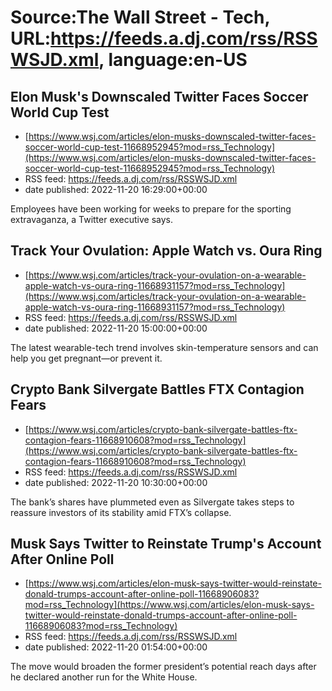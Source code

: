 # Source:The Wall Street - Tech, URL:https://feeds.a.dj.com/rss/RSSWSJD.xml, language:en-US

## Elon Musk's Downscaled Twitter Faces Soccer World Cup Test
 - [https://www.wsj.com/articles/elon-musks-downscaled-twitter-faces-soccer-world-cup-test-11668952945?mod=rss_Technology](https://www.wsj.com/articles/elon-musks-downscaled-twitter-faces-soccer-world-cup-test-11668952945?mod=rss_Technology)
 - RSS feed: https://feeds.a.dj.com/rss/RSSWSJD.xml
 - date published: 2022-11-20 16:29:00+00:00

Employees have been working for weeks to prepare for the sporting extravaganza, a Twitter executive says.

## Track Your Ovulation: Apple Watch vs. Oura Ring
 - [https://www.wsj.com/articles/track-your-ovulation-on-a-wearable-apple-watch-vs-oura-ring-11668931157?mod=rss_Technology](https://www.wsj.com/articles/track-your-ovulation-on-a-wearable-apple-watch-vs-oura-ring-11668931157?mod=rss_Technology)
 - RSS feed: https://feeds.a.dj.com/rss/RSSWSJD.xml
 - date published: 2022-11-20 15:00:00+00:00

The latest wearable-tech trend involves skin-temperature sensors and can help you get pregnant—or prevent it.

## Crypto Bank Silvergate Battles FTX Contagion Fears
 - [https://www.wsj.com/articles/crypto-bank-silvergate-battles-ftx-contagion-fears-11668910608?mod=rss_Technology](https://www.wsj.com/articles/crypto-bank-silvergate-battles-ftx-contagion-fears-11668910608?mod=rss_Technology)
 - RSS feed: https://feeds.a.dj.com/rss/RSSWSJD.xml
 - date published: 2022-11-20 10:30:00+00:00

The bank’s shares have plummeted even as Silvergate takes steps to reassure investors of its stability amid FTX’s collapse.

## Musk Says Twitter to Reinstate Trump's Account After Online Poll
 - [https://www.wsj.com/articles/elon-musk-says-twitter-would-reinstate-donald-trumps-account-after-online-poll-11668906083?mod=rss_Technology](https://www.wsj.com/articles/elon-musk-says-twitter-would-reinstate-donald-trumps-account-after-online-poll-11668906083?mod=rss_Technology)
 - RSS feed: https://feeds.a.dj.com/rss/RSSWSJD.xml
 - date published: 2022-11-20 01:54:00+00:00

The move would broaden the former president’s potential reach days after he declared another run for the White House.

